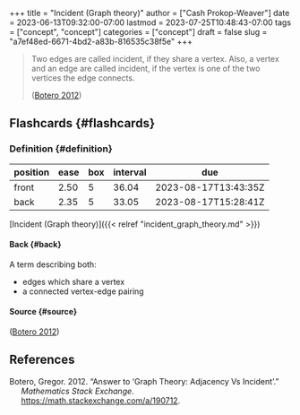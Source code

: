 +++
title = "Incident (Graph theory)"
author = ["Cash Prokop-Weaver"]
date = 2023-06-13T09:32:00-07:00
lastmod = 2023-07-25T10:48:43-07:00
tags = ["concept", "concept"]
categories = ["concept"]
draft = false
slug = "a7ef48ed-6671-4bd2-a83b-816535c38f5e"
+++

> Two edges are called incident, if they share a vertex. Also, a vertex and an edge are called incident, if the vertex is one of the two vertices the edge connects.
>
> (<a href="#citeproc_bib_item_1">Botero 2012</a>)


## Flashcards {#flashcards}


### Definition {#definition}

| position | ease | box | interval | due                  |
|----------|------|-----|----------|----------------------|
| front    | 2.50 | 5   | 36.04    | 2023-08-17T13:43:35Z |
| back     | 2.35 | 5   | 33.05    | 2023-08-17T15:28:41Z |

[Incident (Graph theory)]({{< relref "incident_graph_theory.md" >}})


#### Back {#back}

A term describing both:

-   edges which share a vertex
-   a connected vertex-edge pairing


#### Source {#source}

(<a href="#citeproc_bib_item_1">Botero 2012</a>)

## References

<style>.csl-entry{text-indent: -1.5em; margin-left: 1.5em;}</style><div class="csl-bib-body">
  <div class="csl-entry"><a id="citeproc_bib_item_1"></a>Botero, Gregor. 2012. “Answer to ‘Graph Theory: Adjacency Vs Incident’.” <i>Mathematics Stack Exchange</i>. <a href="https://math.stackexchange.com/a/190712">https://math.stackexchange.com/a/190712</a>.</div>
</div>
